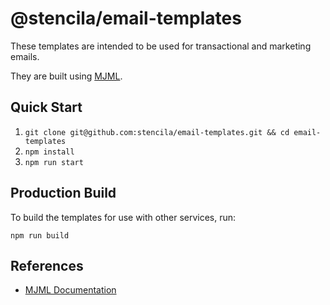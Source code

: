 # @stencila/email-templates

These templates are intended to be used for transactional and marketing emails.

They are built using [MJML](https://mjml.io).

## Quick Start

1. `git clone git@github.com:stencila/email-templates.git && cd email-templates`
2. `npm install`
3. `npm run start`

## Production Build

To build the templates for use with other services, run:

`npm run build`

## References

- [MJML Documentation](https://mjml.io/documentation)
